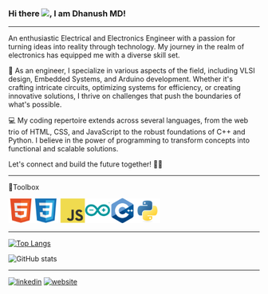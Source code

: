 ### Hi there <img src="https://raw.githubusercontent.com/MartinHeinz/MartinHeinz/master/wave.gif" width="30px">, I am Dhanush MD!

---

An enthusiastic Electrical and Electronics Engineer with a passion for turning ideas into reality through technology. My journey in the realm of electronics has equipped me with a diverse skill set.

🔧 As an engineer, I specialize in various aspects of the field, including VLSI design, Embedded Systems, and Arduino development. Whether it's crafting intricate circuits, optimizing systems for efficiency, or creating innovative solutions, I thrive on challenges that push the boundaries of what's possible.

💻 My coding repertoire extends across several languages, from the web trio of HTML, CSS, and JavaScript to the robust foundations of C++ and Python. I believe in the power of programming to transform concepts into functional and scalable solutions.

Let's connect and build the future together! 🚀✨

---
🧰Toolbox

<img src="https://github.com/devicons/devicon/blob/master/icons/html5/html5-original.svg" alt="HTML Icon " width="50" height="50"/><img src="https://github.com/devicons/devicon/blob/master/icons/css3/css3-original.svg" alt="CSS Icon " width="50" height="50"/>
 <img src="https://github.com/devicons/devicon/blob/master/icons/javascript/javascript-original.svg" alt="Javascript Icon " width="50" height="50"/><img src="https://github.com/devicons/devicon/blob/master/icons/arduino/arduino-original.svg" alt="Aduino Icon " width="50" height="50"/><img src="https://github.com/devicons/devicon/blob/master/icons/cplusplus/cplusplus-original.svg" alt="Cplusplus Icon " width="50" height="50"/><img src="https://github.com/devicons/devicon/blob/master/icons/python/python-original.svg" alt="Python Icon " width="50" height="50"/>

---
[![Top Langs](https://github-readme-stats.vercel.app/api/top-langs/?username=mddhanush)](https://github.com/anuraghazra/github-readme-stats)

![GitHub stats](https://github-readme-stats.vercel.app/api?username=mddhanush&show_icons=true)  

---

[<img src='https://cdn.jsdelivr.net/npm/simple-icons@3.0.1/icons/linkedin.svg' alt='linkedin' height='40'>](https://www.linkedin.com/in/https://www.linkedin.com/in/dhanush-md//)  [<img src='https://cdn.jsdelivr.net/npm/simple-icons@3.0.1/icons/icloud.svg' alt='website' height='40'>](https://dhanushmd.me/)  












